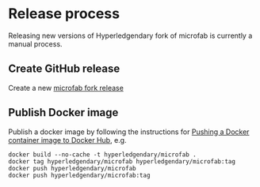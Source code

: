 # Release process

Releasing new versions of Hyperledgendary fork of microfab is currently a manual process.

## Create GitHub release 

Create a new [microfab fork release](https://github.com/hyperledgendary/microfab/releases) 

## Publish Docker image

Publish a docker image by following the instructions for [Pushing a Docker container image to Docker Hub](https://docs.docker.com/docker-hub/repos/#pushing-a-docker-container-image-to-docker-hub), e.g.

```
docker build --no-cache -t hyperledgendary/microfab .
docker tag hyperledgendary/microfab hyperledgendary/microfab:tag
docker push hyperledgendary/microfab
docker push hyperledgendary/microfab:tag
```
